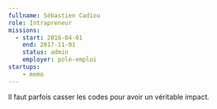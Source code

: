 ```yaml
---
fullname: Sébastien Cadiou
role: Intrapreneur
missions:
  - start: 2016-04-01
    end: 2017-11-01
    status: admin
    employer: pole-emploi
startups:
    - memo
---
```


Il faut parfois casser les codes pour avoir un véritable impact.
